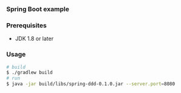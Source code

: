 ### Spring Boot example

### Prerequisites

+ JDK 1.8 or later

### Usage

```bash
# build
$ ./gradlew build
# run
$ java -jar build/libs/spring-ddd-0.1.0.jar --server.port=8080
```

